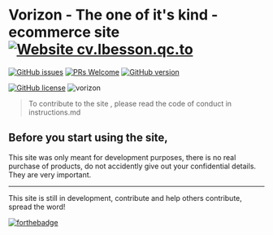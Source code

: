 # Vorizon - The one of it's kind - ecommerce site[![Website cv.lbesson.qc.to](https://img.shields.io/website-up-down-green-red/http/cv.lbesson.qc.to.svg)](http://cv.lbesson.qc.to/)
[![GitHub issues](https://img.shields.io/github/issues/Naereen/StrapDown.js.svg)](https://GitHub.com/Naereen/StrapDown.js/issues/)
[![PRs Welcome](https://img.shields.io/badge/PRs-welcome-brightgreen.svg?style=flat-square)](http://makeapullrequest.com)
[![GitHub version](https://badge.fury.io/gh/Naereen%2FStrapDown.js.svg)](https://github.com/Naereen/StrapDown.js)

[![GitHub license](https://img.shields.io/github/license/Naereen/StrapDown.js.svg)](https://github.com/Naereen/StrapDown.js/blob/master/LICENSE)
![vorizon](https://github.com/Aryankpoor/e-commerce-site/blob/master/assets/app.png)

> To contribute to the site , please read the code of conduct in instructions.md

## Before you start using the site, 
This site was only meant for development purposes, there is no real purchase of products, do not accidently give out your confidential details. They are very important.

<hr>

This site is still in development, contribute and help others contribute, spread the word!

[![forthebadge](https://forthebadge.com/images/badges/made-with-javascript.svg)](https://forthebadge.com) 
